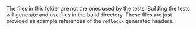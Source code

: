 The files in this folder are not the ones used by the tests. Building the tests will generate and use files in the build directory. These files are just provided as example references of the `reflecxx` generated headers.
